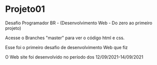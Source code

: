 # Projeto01
Desafio Programador BR - (Desenvolvimento Web - Do zero ao primeiro projeto)

Acesse o Branches "master" para ver o código html e css.

Esse foi o primeiro desafio de desenvolvimento Web que fiz

O Web site foi desenvolvido no período dos 12/09/2021-14/09/2021
